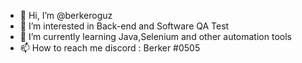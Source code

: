 - 👋 Hi, I’m @berkeroguz
- 👀 I’m interested in Back-end and Software QA Test
- 🌱 I’m currently learning Java,Selenium and other automation tools
- 📫 How to reach me discord : Berker #0505
